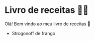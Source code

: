 
# Livro de receitas :man_cook:

Olá! Bem vindo ao meu livro de receitas :wave:

 - Strogonoff de frango